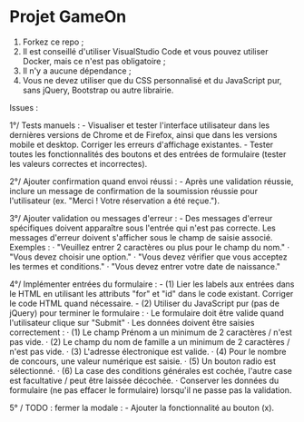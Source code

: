 # Projet GameOn
1. Forkez ce repo ;
2. Il est conseillé d'utiliser VisualStudio Code et vous pouvez utiliser Docker, mais ce n'est pas obligatoire ;
3. Il n'y a aucune dépendance ;
4. Vous ne devez utiliser que du CSS personnalisé et du JavaScript pur, sans jQuery, Bootstrap ou autre librairie.


Issues : 

1°/ Tests manuels : 
    - Visualiser et tester l'interface utilisateur dans les dernières versions de Chrome et de Firefox, ainsi que dans les versions mobile et desktop. Corriger les erreurs d'affichage existantes.
    - Tester toutes les fonctionnalités des boutons et des entrées de formulaire (tester les valeurs correctes et incorrectes).

2°/ Ajouter confirmation quand envoi réussi :
    - Après une validation réussie, inclure un message de confirmation de la soumission réussie pour l'utilisateur (ex. "Merci ! Votre réservation a été reçue.").

3°/ Ajouter validation ou messages d'erreur :
    - Des messages d'erreur spécifiques doivent apparaître sous l'entrée qui n'est pas correcte. Les messages d'erreur doivent s'afficher sous le champ de saisie associé. Exemples :
        · "Veuillez entrer 2 caractères ou plus pour le champ du nom."
        · "Vous devez choisir une option."
        · "Vous devez vérifier que vous acceptez les termes et conditions."
        · "Vous devez entrer votre date de naissance."

4°/ Implémenter entrées du formulaire :
    - (1) Lier les labels aux entrées dans le HTML en utilisant les attributs "for" et "id" dans le code existant. Corriger le code HTML quand nécessaire.
    - (2) Utiliser du JavaScript pur (pas de jQuery) pour terminer le formulaire :
        · Le formulaire doit être valide quand l'utilisateur clique sur "Submit"
        · Les données doivent être saisies correctement :
        · (1) Le champ Prénom a un minimum de 2 caractères / n'est pas vide.
        · (2) Le champ du nom de famille a un minimum de 2 caractères / n'est pas vide.
        · (3) L'adresse électronique est valide.
        · (4) Pour le nombre de concours, une valeur numérique est saisie.
        · (5) Un bouton radio est sélectionné.
        · (6) La case des conditions générales est cochée, l'autre case est facultative / peut être laissée       décochée.
        · Conserver les données du formulaire (ne pas effacer le formulaire) lorsqu'il ne passe pas la validation.

5° / TODO : fermer la modale :
    - Ajouter la fonctionnalité au bouton (x).